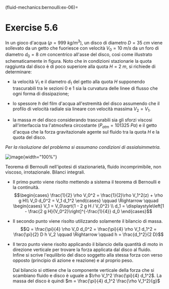 (fluid-mechanics:bernoulli:ex-06)=
# Exercise 5.6

In un gioco d'acqua ($\rho=999\ kg/m^3$), un disco di diametro
$D=35\ cm$ viene sollevato da un getto che fuoriesce con velocità
$V_0=10\ m/s$ da un foro di diametro $d_0=8\ cm$ concentrico all'asse
del disco, così come illustrato schematicamente in figura. Noto che in
condizioni stazionarie la quota raggiunta dal disco è di poco superiore
alla quota $H=2\ m$, si richiede di determinare:

-   la velocità $V_1$ e il diametro $d_1$ del getto alla quota $H$
    supponendo trascurabili tra le sezioni $0$ e $1$ sia la curvatura
    delle linee di flusso che ogni forma di dissipazione;

-   lo spessore $h$ del film d'acqua all'estremità del disco assumendo
    che il profilo di velocità radiale sia lineare con velocità massima
    $V_2=V_1$.

-   la massa $m$ del disco considerando trascurabili sia gli sforzi
    viscosi all'interfaccia tra l'atmosfera circostante
    ($P_{atm}=101325\ Pa$) e il getto d'acqua che la forza
    gravitazionale agente sul fluido tra la quota $H$ e la quota del
    disco.

*Per la risoluzione del problema si assumano condizioni di
assialsimmetria.*

![image](./fig/jet){width="100%"}

Teorema di Bernoulli nell'ipotesi di stazionarietà, fluido
incomprimibile, non viscoso, irrotazionale. Bilanci integrali.

-   Il primo punto viene risolto mettendo a sistema il teorema di
    Bernoulli e la continuità. $$\begin{cases}
      \frac{1}{2} \rho V_0^2  = \frac{1}{2}\rho V_1^2(z) + \rho g H\\
      V_0 d_0^2 = V_1 d_1^2
    \end{cases} \qquad \Rightarrow \qquad 
    \begin{cases}
      V_1 = V_0\sqrt{1 - 2 g H / V_0^2} \\
      d_1 = \displaystyle\left[1 - \frac{2 g H}{V_0^2}\right]^{-\frac{1}{4}} d_0
    \end{cases}$$

-   Il secondo punto viene risolto utilizzando solamente il bilancio di
    massa.
    $$Q = \frac{\pi}{4} \rho V_0 d_0^2 = \frac{\pi}{4} \rho V_1 d_1^2 = \frac{\pi}{2} D h V_2 \qquad \Rightarrow \qquad h = \frac{d_1^2}{2 D}$$

-   Il terzo punto viene risolto applicando il bilancio della quantità
    di moto in direzione verticale per trovare la forza applicata dal
    disco al fluido. Infine si scrive l'equilibrio del disco soggetto
    alla stessa forza con verso opposto (principio di azione e reazione)
    e al proprio peso.

    Dal bilancio si ottiene che la componente verticale della forza che
    si scambiano fluido e disco è uguale a
    $\rho V_1^2 \frac{\pi}{4} d_1^2$. La massa del disco è quindi
    $m = \frac{\pi}{4} d_1^2 \frac{\rho V_1^2}{g}$
